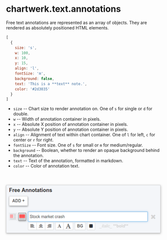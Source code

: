 # chartwerk.text.annotations

Free text annotations are represented as an array of objects. They are rendered as absolutely positioned HTML elements.

```js
[
  {
    size: 's',
    w: 100,
    x: 10,
    y: 15,
    align: 'l',
    fontSize: 'm',
    background: false,
    text: 'This is a **text** note.',
    color: '#2d3035'
  }
]
```

- `size` -- Chart size to render annotation on. One of `s` for single or `d` for double.
- `w` -- Width of annotation container in pixels.
- `x` -- Absolute X position of annotation container in pixels.
- `y` -- Absolute Y position of annotation container in pixels.
- `align` -- Alignment of text within chart container. One of `l` for left, `c` for center or `r` for right.
- `fontSize` -- Font size. One of `s` for small or `m` for medium/regular.
- `background` -- Boolean, whether to render an opaque background behind the annotation.
- `text` -- Text of the annotation, formatted in markdown.
- `color` -- Color of annotation text.


<img src="../img/screenshots/free_annotations.png" class="screenshot" style="border:1px solid lightgrey; margin: 40px auto; box-shadow:0 2px 4px rgba(0,0,0,0.14), 1px 2px 8px rgba(0,0,0,0.18);">
